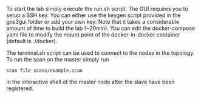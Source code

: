 To start the lab simply execute the run.sh script. The GUI requires you to
setup a SSH key. You can either use the keygen script provided in the gns3gui
folder or add your own key. Note that it takes a considerable amount of time to
build the lab (~20min). You can edit the docker-compose yaml file to modify the
mount point of the docker-in-docker container (default is ./docker).

The terminal.sh script can be used to connect to the nodes in the topology. To
run the scan on the master simply run 

```
scan file scans/example.scan
```

in the interactive shell of the master node after the slave have been
registered.
